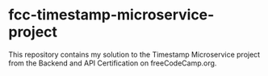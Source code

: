 # fcc-timestamp-microservice-project
This repository contains my solution to the Timestamp Microservice project from the Backend and API Certification on freeCodeCamp.org.
